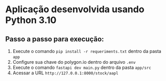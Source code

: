 # Aplicação desenvolvida usando Python 3.10

## Passo a passo para execução:

1. Execute o comando `pip install -r requeriments.txt` dentro da pasta `app`
2. Configure sua chave do polygon.io dentro do arquivo `.env`
3. Execute o comando `fastapi dev main.py` dentro da pasta `app/src`
4. Acessar a URL `http://127.0.0.1:8000/stock/aapl`
